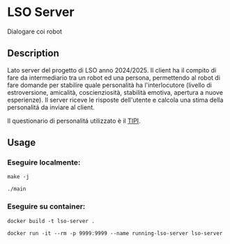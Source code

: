 # LSO Server
Dialogare coi robot

## Description
Lato server del progetto di LSO anno 2024/2025.
Il client ha il compito di fare da intermediario tra un robot ed una persona, permettendo al robot di fare domande per stabilire quale personalità ha l'interlocutore (livello di estroversione, amicalità, coscienziosità, stabilità emotiva, apertura a nuove esperienze).
Il server riceve le risposte dell'utente e calcola una stima della personalitá da inviare al client.

Il questionario di personalitá utilizzato è il [TIPI](https://gosling.psy.utexas.edu/scales-weve-developed/ten-item-personality-measure-tipi/).

## Usage

  ### Eseguire localmente:
  `make -j`

  `./main`

  ### Eseguire su container:
  `docker build -t lso-server .`

  `docker run -it --rm -p 9999:9999 --name running-lso-server lso-server`
  
